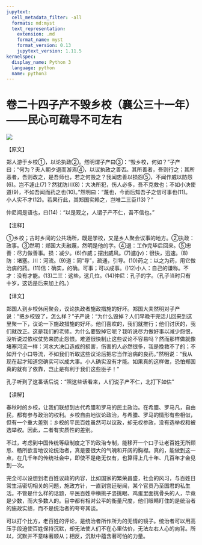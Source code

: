 ```yaml
---
jupytext:
  cell_metadata_filter: -all
  formats: md:myst
  text_representation:
    extension: .md
    format_name: myst
    format_version: 0.13
    jupytext_version: 1.11.5
kernelspec:
  display_name: Python 3
  language: python
  name: python3
---
```

# 卷二十四子产不毁乡校（襄公三十一年）——民心可疏导不可左右

![](image/cover.jpg)

【原文】

郑人游于乡校①，以论执政②。然明谓子产曰③：“毁乡校，何如？”子产曰；“何为？夫人朝夕退而游焉④，以议执政之善否。其所善者，吾则行之；其所恶者，吾则改之，是吾师也，若之何毁之？我闻忠善以损怨⑤，不闻作威以防怨(6)。岂不遽止(7)？然犹防川(8)：大决所犯，伤人必多，吾不克救也；不如小决使道(9)，不如吾闻而药之也(10)。”然明曰：“蔑也，今而后知吾子之信可事也(11)。小人实不才(12)。若果行此，其郑国实赖之，岂唯二三臣(13)？”

仲尼闻是语也，曰(14)：“以是观之，人谓子产不仁，吾不信也。”

【注释】

①乡校；古时乡间的公共场所，既是学校，又是乡人聚会议事的地方。②执政：政事。③然明：郑国大夫融蔑，然明是他的字。④退：工作完毕后回来。⑤忠善：尽力做善事。损：减少。(6)作威；摆出威风。(7)遽(jv)：很快，迅速。(8)防：堵塞。川：河流。(9)道：同“导”，疏通，引导。(10)药之：以之为药，用它做治病的药。(11)信：确实，的确。可事；可以成事。()12)小人：自己的谦称。不才：没有才能。(13)二三：这些，这几位。(14)仲尼：孔子的字。（孔子当时只有十岁，这话是后来加上的。）

【译文】

郑国人到乡校休闲聚会，议论执政者施政措施的好坏。郑国大夫然明对子产说：“把乡校毁了，怎么样？”子产说：“为什么毁掉？人们早晚干完活儿回来到这里聚一下，议论一下施政措施的好坏。他们喜欢的，我们就推行；他们讨厌的，我们就改正。这是我们的老师。为什么要毁掉它呢？我听说尽力做好事以减少怨恨，没听说过依权仗势来防止怨恨。难道很快制止这些议论不容易吗？然而那样做就像堵塞河流一样：河水大决口造成的损害，伤害的人必然很多，我是挽救不了的；不如开个小口导流，不如我们听取这些议论后把它当作治病的良药。”然明说：“我从现在起才知道您确实可以成大事。小人确实没有才能。如果真的这样做，恐怕郑国真的就有了依靠，岂止是有利于我们这些臣子！”

孔子听到了这番话后说：“照这些话看来，人们说子产不仁，北打下如估”

【读解】

春秋时的乡校，让我们联想到古代希腊和罗马的民主政治。在希腊、罗马凡，自由民，都有参与政治的权利。乡校自由地议论政治，与希腊、罗马的情形有些相似，但有一个重大差别：乡校的平民百姓虽然可以议政，却无权参政，没有选举权和被选举权。因此，二者有实质性的差别。

不过，考虑到中国传统等级制度之下的政治专制，能移开一个口子让老百姓无所顾忌、畅所欲言地议论统治者，真是要很大的气魄和开阔的胸襟。真的，能做到这一点，在几千年的传统社会中，即使不是绝无仅有，也算得上几十年、几百年才会见到一次。

完全可以设想到老百姓议政的内容，比如国家的繁荣昌盛，社会的风习，与百姓日常生活密切相关的问题，施政方针，一直到宫廷秘闻，某个官员乃至国君的私生活。不管是什么样的话题，平民百姓中横挑子竖挑眼、鸡蛋里面挑骨头的人，毕竟是少数，而大多数人的。目中都有相对公平的衡量尺度，他们眼睛盯住的是统治者的施政实绩，而不是统治者的夸夸其谈。

可以打个比方，老百姓的评论，是统治者所作所为的无情的镜子。统治者可以用高压手段迫使百姓保持沉默，却无法使人们不在心里估价，无法左右人心的向背。所以，沉默并不意味著顺从；相反，沉默中蕴含著可怕的力量。



